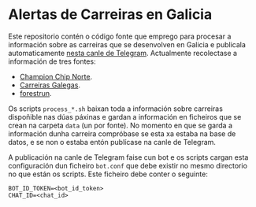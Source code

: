# Alertas de Carreiras en Galicia

Este repositorio contén o código fonte que emprego para procesar a información sobre as carreiras que se desenvolven en Galicia e publicala automaticamente [nesta canle de Telegram](https://t.me/carreiras_galicia). Actualmente recolectase a información de tres fontes:
- [Champion Chip Norte](championchipnorte.com/).
- [Carreiras Galegas](https://www.carreirasgalegas.com/calendario).
- [forestrun](https://forestrun.es/).

Os scripts `process_*.sh` baixan toda a información sobre carreiras dispoñible nas dúas páxinas e gardan a información en ficheiros que se crean na carpeta `data` (un por fonte). No momento en que se garda a información dunha carreira compróbase se esta xa estaba na base de datos, e se non o estaba entón publícase na canle de Telegram.

A publicación na canle de Telegram faise cun bot e os scripts cargan esta configuración dun ficheiro `bot.conf` que debe existir no mesmo directorio no que están os scripts. Este ficheiro debe conter o seguinte:

```
BOT_ID_TOKEN=<bot_id_token>
CHAT_ID=<chat_id>
```
